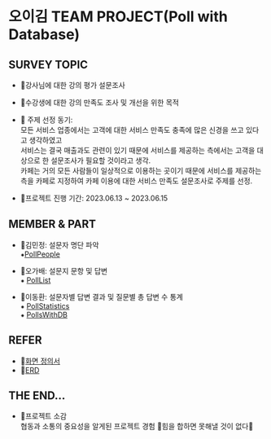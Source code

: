# 오이김 TEAM PROJECT(Poll with Database)
## SURVEY TOPIC
- 🥐강사님에 대한 강의 평가 설문조사 
- 🧁수강생에 대한 강의 만족도 조사 및 개선을 위한 목적  
- 🍰 주제 선정 동기:   
모든 서비스 업종에서는 고객에 대한 서비스 만족도 충족에  많은 신경을 쓰고 있다고 생각하였고  
서비스는 결국 매출과도 관련이 있기 때문에 서비스를 제공하는 측에서는 고객을 대상으로 한 설문조사가 필요할 것이라고 생각.  
카페는 거의 모든 사람들이 일상적으로 이용하는 곳이기 때문에 서비스를 제공하는 측을 카페로 지정하여 카페 이용에 대한 서비스 만족도 설문조사로 주제를 선정.

- 🥤프로젝트 진행 기간: 2023.06.13 ~ 2023.06.15

## MEMBER & PART
- 🥯김민정: 설문자 명단 파악  
⁕[PollPeople](src/PollsWithDBInTerminal/terminalpolls/PollPeople.java)  

- 🌮오가배: 설문지 문항 및 답변    
⁕ [PollList](src/PollsWithDBInTerminal/terminalpolls/PollList.java)  

- 🥞이동환: 설문자별 답변 결과 및 질문별 총 답변 수 통계  
⁕ [PollStatistics](src/PollsWithDBInTerminal/terminalpolls/PollStatistics.java)  
⁕ [PollsWithDB](src/PollsWithDBInTerminal/PollsWithDB.java)

## REFER
- 🍩[화면 정의서](https://drive.google.com/drive/u/1/folders/1NF-mGKzbmYy0t0jmHG5fKsPn86ncqlXG)
- 🧃[ERD](src/PollsWithDB_ERD.PNG)

## THE END...
- 🍞프로젝트 소감  
 협동과 소통의 중요성을 알게된 프로젝트 경험
 🤞힘을 합하면 못해낼 것이 없다🤞

